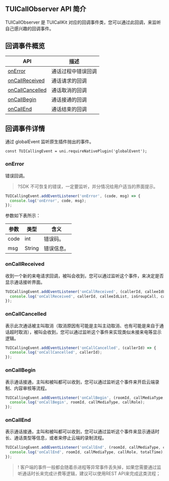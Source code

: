 ## TUICallObserver API 简介

TUICallObserver 是 TUICallKit 对应的回调事件类，您可以通过此回调，来监听自己感兴趣的回调事件。

<h2 id="TUICallObserver"> 回调事件概览</h2>

| API | 描述 |
|-----|-----|
| [onError](#onError) | 通话过程中错误回调|
| [onCallReceived](#onCallReceived) | 通话请求的回调|
| [onCallCancelled](#onCallCancelled) | 通话取消的回调 |
| [onCallBegin](#onCallBegin) | 通话接通的回调|
| [onCallEnd](#onCallEnd) | 通话结束的回调|

<h2 id="TUICallObserver"> 回调事件详情</h2>

通过 globalEvent 监听原生插件抛出的事件。
```
const TUICallingEvent = uni.requireNativePlugin('globalEvent');
```

### onError

错误回调。
>?SDK 不可恢复的错误，一定要监听，并分情况给用户适当的界面提示。

```javascript
TUICallingEvent.addEventListener('onError', (code, msg) => {
  console.log('onError', code, msg);
});
```

参数如下表所示：

| 参数 | 类型 | 含义 |
|-----|-----|-----|
| code | int | 错误码。 |
| msg | String | 错误信息。 |

### onCallReceived

收到一个新的来电请求回调，被叫会收到，您可以通过监听这个事件，来决定是否显示通话接听界面。
```javascript
TUICallingEvent.addEventListener('onCallReceived', (callerId, calleeIdList, isGroupCall, callMediaType) => {
  console.log('onCallReceived', callerId, calleeIdList, isGroupCall, callMediaType);
});
```

### onCallCancelled

表示此次通话被主叫取消（取消原因有可能是主叫主动取消、也有可能是来自于通话超时取消），被叫会收到，您可以通过监听这个事件来实现类似未接来电等显示逻辑。
```javascript
TUICallingEvent.addEventListener('onCallCancelled', (callerId) => {
  console.log('onCallCancelled', callerId);
});
```

### onCallBegin

表示通话接通，主叫和被叫都可以收到，您可以通过监听这个事件来开启云端录制、内容审核等流程。
```javascript
TUICallingEvent.addEventListener('onCallBegin', (roomId, callMediaType, callRole) => {
  console.log('onCallBegin', roomId, callMediaType, callRole);
});
```

### onCallEnd

表示通话接通，主叫和被叫都可以收到，您可以通过监听这个事件来显示通话时长、通话类型等信息，或者来停止云端的录制流程。
```javascript
TUICallingEvent.addEventListener('onCallEnd', (roomId, callMediaType, callRole, totalTime) => {
  console.log('onCallEnd', roomId, callMediaType, callRole, totalTime);
});
```

>! 客户端的事件一般都会随着杀进程等异常事件丢失掉，如果您需要通过监听通话时长来完成计费等逻辑，建议可以使用REST API来完成这类流程；

